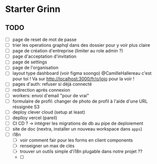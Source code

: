 # Starter Grinn

## TODO

- [ ] page de reset de mot de passe
- [ ] trier les operations graphql dans des dossier pour y voir plus claire
- [ ] page de création d'entreprise (limiter au role admin ?)
- [ ] page d'acceptation d'invitation
- [ ] page de settings
- [ ] page de l'organisation
- [ ] layout type dashboard (voir figma soongo) @CamilleHallereau c'est pour toi ! Va sur <http://localhost:3000/fr/o/jojo> pour la voir !
- [ ] pages d'auth: refuser si déjà connecté
- [ ] redirection après connexion
- [ ] workers: envoi d'email "pour de vrai"
- [ ] formulaire de profil: changer de photo de profil à l'aide d'une URL réssignée S3
- [ ] deploy clever cloud (setup at least)
- [ ] deplloy vercel (pareil)
- [ ] CI CD ? -> intégrer les migrations de db au pipe de deploiement
- [ ] site de doc (nextra, installer un nouveau workspace dans `apps`)
- [ ] i18n
  - [ ] voir comment fair pour les forms en client components
  - [ ] renseigner un max de clés
  - [ ] trouver un outils simple d'i18n plugable dans notre projet ??
  - [ ]
